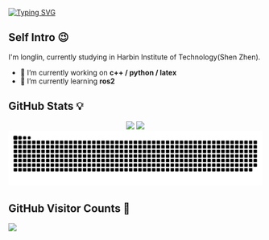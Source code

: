 <a href="https://git.io/typing-svg"><img src="https://readme-typing-svg.demolab.com?font=Fira+Code&pause=1000&random=false&width=435&lines=Hi+there+%F0%9F%91%8B" alt="Typing SVG" /></a>

## Self Intro 😉
I'm longlin, currently studying in Harbin Institute of Technology(Shen Zhen).
- 🔭 I’m currently working on **c++ / python / latex**
- 🌱 I’m currently learning **ros2**

## GitHub Stats 💡

<div align="center">
<span>  </span>
<img height="170px" src="https://github-readme-stats.vercel.app/api?username=longlin10086" /><span>  </span><img height="170px" src="https://github-readme-stats.vercel.app/api/top-langs/?username=longlin10086&layout=compact" />
<span>  </span>
</div>

<div align="center">
    <img src="https://github.com/longlin10086/longlin10086/blob/output/github-snake.svg" />
</div>

## GitHub Visitor Counts 🎉
<img src="https://count.getloli.com/get/@:longlin10086?theme=rule34">

<!--
**longlin10086/longlin10086** is a ✨ _special_ ✨ repository because its `README.md` (this file) appears on your GitHub profile.

Here are some ideas to get you started:

- 🔭 I’m currently working on ...
- 🌱 I’m currently learning ...
- 👯 I’m looking to collaborate on ...
- 🤔 I’m looking for help with ...
- 💬 Ask me about ...
- 📫 How to reach me: ...

- 😄 Pronouns: ...
- ⚡ Fun fact: ...
-->
